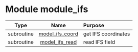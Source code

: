 # Module module_ifs

| Type | Name | Purpose |
| :--: | :--: | :---------- |
| subroutine | [model_ifs_coord](https://github.com/benjaminmenetrier/bump/tree/master/src/module_ifs.F90#L26) | get IFS coordinates |
| subroutine | [model_ifs_read](https://github.com/benjaminmenetrier/bump/tree/master/src/module_ifs.F90#L109) | read IFS field |
